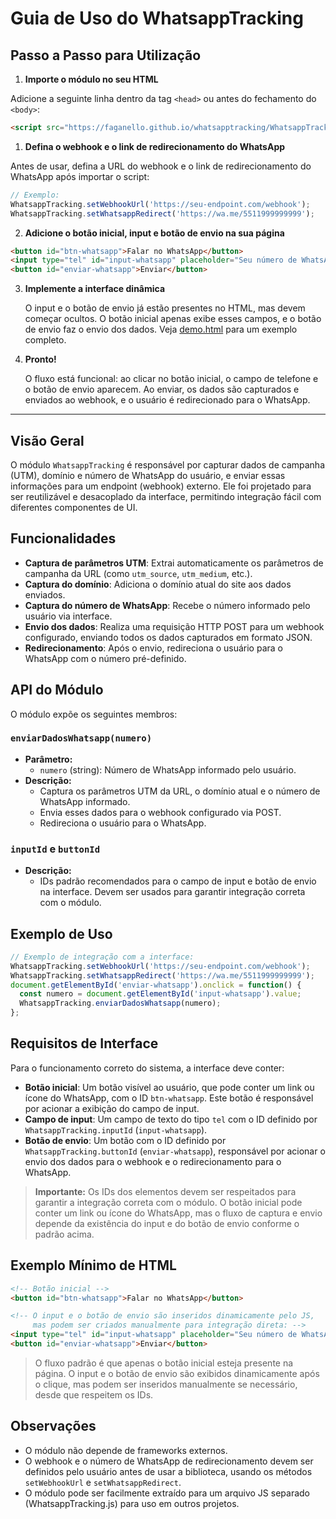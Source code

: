 
# Guia de Uso do WhatsappTracking

## Passo a Passo para Utilização

1. **Importe o módulo no seu HTML**

  Adicione a seguinte linha dentro da tag `<head>` ou antes do fechamento do `<body>`:

  ```html
  <script src="https://faganello.github.io/whatsapptracking/WhatsappTracking.js"></script>
  ```


1. **Defina o webhook e o link de redirecionamento do WhatsApp**

  Antes de usar, defina a URL do webhook e o link de redirecionamento do WhatsApp após importar o script:

  ```js
  // Exemplo:
  WhatsappTracking.setWebhookUrl('https://seu-endpoint.com/webhook');
  WhatsappTracking.setWhatsappRedirect('https://wa.me/5511999999999');
  ```

2. **Adicione o botão inicial, input e botão de envio na sua página**

  ```html
  <button id="btn-whatsapp">Falar no WhatsApp</button>
  <input type="tel" id="input-whatsapp" placeholder="Seu número de WhatsApp">
  <button id="enviar-whatsapp">Enviar</button>
  ```

3. **Implemente a interface dinâmica**

   O input e o botão de envio já estão presentes no HTML, mas devem começar ocultos. O botão inicial apenas exibe esses campos, e o botão de envio faz o envio dos dados. Veja [demo.html](https://faganello.github.io/whatsapptracking/demo.html) para um exemplo completo.

4. **Pronto!**

   O fluxo está funcional: ao clicar no botão inicial, o campo de telefone e o botão de envio aparecem. Ao enviar, os dados são capturados e enviados ao webhook, e o usuário é redirecionado para o WhatsApp.

---

## Visão Geral

O módulo `WhatsappTracking` é responsável por capturar dados de campanha (UTM), domínio e número de WhatsApp do usuário, e enviar essas informações para um endpoint (webhook) externo. Ele foi projetado para ser reutilizável e desacoplado da interface, permitindo integração fácil com diferentes componentes de UI.

## Funcionalidades

- **Captura de parâmetros UTM**: Extrai automaticamente os parâmetros de campanha da URL (como `utm_source`, `utm_medium`, etc.).
- **Captura do domínio**: Adiciona o domínio atual do site aos dados enviados.
- **Captura do número de WhatsApp**: Recebe o número informado pelo usuário via interface.
- **Envio dos dados**: Realiza uma requisição HTTP POST para um webhook configurado, enviando todos os dados capturados em formato JSON.
- **Redirecionamento**: Após o envio, redireciona o usuário para o WhatsApp com o número pré-definido.

## API do Módulo

O módulo expõe os seguintes membros:

### `enviarDadosWhatsapp(numero)`
- **Parâmetro:**
  - `numero` (string): Número de WhatsApp informado pelo usuário.
- **Descrição:**
  - Captura os parâmetros UTM da URL, o domínio atual e o número de WhatsApp informado.
  - Envia esses dados para o webhook configurado via POST.
  - Redireciona o usuário para o WhatsApp.

### `inputId` e `buttonId`
- **Descrição:**
  - IDs padrão recomendados para o campo de input e botão de envio na interface. Devem ser usados para garantir integração correta com o módulo.

## Exemplo de Uso

```js
// Exemplo de integração com a interface:
WhatsappTracking.setWebhookUrl('https://seu-endpoint.com/webhook');
WhatsappTracking.setWhatsappRedirect('https://wa.me/5511999999999');
document.getElementById('enviar-whatsapp').onclick = function() {
  const numero = document.getElementById('input-whatsapp').value;
  WhatsappTracking.enviarDadosWhatsapp(numero);
};
```

## Requisitos de Interface

Para o funcionamento correto do sistema, a interface deve conter:

- **Botão inicial**: Um botão visível ao usuário, que pode conter um link ou ícone do WhatsApp, com o ID `btn-whatsapp`. Este botão é responsável por acionar a exibição do campo de input.
- **Campo de input**: Um campo de texto do tipo `tel` com o ID definido por `WhatsappTracking.inputId` (`input-whatsapp`).
- **Botão de envio**: Um botão com o ID definido por `WhatsappTracking.buttonId` (`enviar-whatsapp`), responsável por acionar o envio dos dados para o webhook e o redirecionamento para o WhatsApp.

> **Importante:** Os IDs dos elementos devem ser respeitados para garantir a integração correta com o módulo. O botão inicial pode conter um link ou ícone do WhatsApp, mas o fluxo de captura e envio depende da existência do input e do botão de envio conforme o padrão acima.


## Exemplo Mínimo de HTML

```html
<!-- Botão inicial -->
<button id="btn-whatsapp">Falar no WhatsApp</button>

<!-- O input e o botão de envio são inseridos dinamicamente pelo JS,
     mas podem ser criados manualmente para integração direta: -->
<input type="tel" id="input-whatsapp" placeholder="Seu número de WhatsApp">
<button id="enviar-whatsapp">Enviar</button>
```

> O fluxo padrão é que apenas o botão inicial esteja presente na página. O input e o botão de envio são exibidos dinamicamente após o clique, mas podem ser inseridos manualmente se necessário, desde que respeitem os IDs.

## Observações
- O módulo não depende de frameworks externos.
- O webhook e o número de WhatsApp de redirecionamento devem ser definidos pelo usuário antes de usar a biblioteca, usando os métodos `setWebhookUrl` e `setWhatsappRedirect`.
- O módulo pode ser facilmente extraído para um arquivo JS separado (WhatsappTracking.js) para uso em outros projetos.
